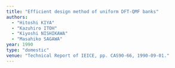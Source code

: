 ```yaml
---
title: "Efficient design method of uniform DFT-QMF banks"
authors:
  - "Hitoshi KIYA"
  - "Kazuhiro ITOH"
  - "Kiyoshi NISHIKAWA"
  - "Masahiko SAGAWA"
year: 1990
type: "domestic"
venue: "Technical Report of IEICE, pp. CAS90-66, 1990-09-01."
---
```

